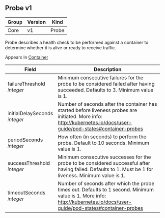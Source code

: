 ## Probe v1

Group        | Version     | Kind
------------ | ---------- | -----------
Core | v1 | Probe



Probe describes a health check to be performed against a container to determine whether it is alive or ready to receive traffic.

<aside class="notice">
Appears In  <a href="#container-v1">Container</a> </aside>

Field        | Description
------------ | -----------
failureThreshold <br /> *integer*  | Minimum consecutive failures for the probe to be considered failed after having succeeded. Defaults to 3. Minimum value is 1.
initialDelaySeconds <br /> *integer*  | Number of seconds after the container has started before liveness probes are initiated. More info: http://kubernetes.io/docs/user-guide/pod-states#container-probes
periodSeconds <br /> *integer*  | How often (in seconds) to perform the probe. Default to 10 seconds. Minimum value is 1.
successThreshold <br /> *integer*  | Minimum consecutive successes for the probe to be considered successful after having failed. Defaults to 1. Must be 1 for liveness. Minimum value is 1.
timeoutSeconds <br /> *integer*  | Number of seconds after which the probe times out. Defaults to 1 second. Minimum value is 1. More info: http://kubernetes.io/docs/user-guide/pod-states#container-probes

